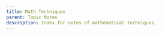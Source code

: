 ```yaml
---
title: Math Techniques
parent: Topic Notes
description: Index for notes of mathematical techniques.
---
```


